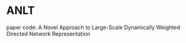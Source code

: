 # ANLT
paper code: A Novel Approach to Large-Scale Dynamically Weighted Directed Network Representation
